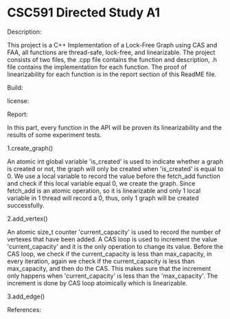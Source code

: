# CSC591 Directed Study A1

Description:

This project is a C++ Implementation of a Lock-Free Graph using CAS and FAA, all functions are thread-safe, lock-free, and linearizable. The project consists of two files, the .cpp file contains the function and description, .h file contains the implementation for each function. The proof of linearizability for each function is in the report section of this ReadME file.


Build:


license:


Report:

In this part, every function in the API will be proven its linearizability and the results of some experiment tests.

1.create_graph()

An atomic int global variable 'is_created' is used to indicate whether a graph is created or not, the graph will only be created when 'is_created' is equal to 0. We use a local variable to record the value before the fetch_add function and check if this local variable equal 0, we create the graph. Since fetch_add is an atomic operation, so it is linearizable and only 1 local variable in 1 thread will record a 0, thus, only 1 graph will be created successfully.

2.add_vertex()

An atomic size_t counter 'current_capacity' is used to record the number of vertexes that have been added. A CAS loop is used to increment the value 'current_capacity' and it is the only operation to change its value. Before the CAS loop, we check if the current_capacity is less than max_capacity, in every iteration, again we check if the current_capacity is less than max_capacity, and then do the CAS. This makes sure that the increment only happens when 'current_capacity' is less than the 'max_capacity'. The increment is done by CAS loop atoimically which is linearizable.


3.add_edge()

References:
